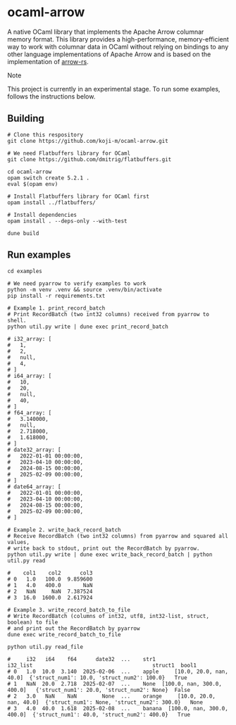 # ocaml-arrow
A native OCaml library that implements the Apache Arrow columnar memory format.
This library provides a high-performance, memory-efficient way to work with columnar data in OCaml without relying on bindings to any other language implementations of Apache Arrow and is based on the implementation of [arrow-rs](https://github.com/apache/arrow-rs).

> [!NOTE]
> This project is currently in an experimental stage.
> To run some examples, follows the instructions below.

## Building

```shell
# Clone this respository
git clone https://github.com/koji-m/ocaml-arrow.git

# We need Flatbuffers library for OCaml
git clone https://github.com/dmitrig/flatbuffers.git

cd ocaml-arrow
opam switch create 5.2.1 .
eval $(opam env)

# Install Flatbuffers library for OCaml first 
opam install ../flatbuffers/

# Install dependencies
opam install . --deps-only --with-test

dune build
```

## Run examples

```shell
cd examples

# We need pyarrow to verify examples to work
python -m venv .venv && source .venv/bin/activate
pip install -r requirements.txt

# Example 1. print_record_batch
# Print RecordBatch (two int32 columns) received from pyarrow to shell.
python util.py write | dune exec print_record_batch

# i32_array: [
#   1,
#   2,
#   null,
#   4,
# ]
# i64_array: [
#   10,
#   20,
#   null,
#   40,
# ]
# f64_array: [
#   3.140000,
#   null,
#   2.718000,
#   1.618000,
# ]
# date32_array: [
#   2022-01-01 00:00:00,
#   2023-04-10 00:00:00,
#   2024-08-15 00:00:00,
#   2025-02-09 00:00:00,
# ]
# date64_array: [
#   2022-01-01 00:00:00,
#   2023-04-10 00:00:00,
#   2024-08-15 00:00:00,
#   2025-02-09 00:00:00,
# ]

# Example 2. write_back_record_batch
# Receive RecordBatch (two int32 columns) from pyarrow and squared all values,
# write back to stdout, print out the RecordBatch by pyarrow.
python util.py write | dune exec write_back_record_batch | python util.py read

#    col1    col2      col3
# 0   1.0   100.0  9.859600
# 1   4.0   400.0       NaN
# 2   NaN     NaN  7.387524
# 3  16.0  1600.0  2.617924

# Example 3. write_record_batch_to_file
# Write RecordBatch (columns of int32, utf8, int32-list, struct, boolean) to file
# and print out the RecordBatch by pyarrow
dune exec write_record_batch_to_file

python util.py read_file

#     i32   i64    f64      date32  ...    str1                    i32_list                                      struct1  bool1
# 0   1.0  10.0  3.140  2025-02-06  ...    apple     [10.0, 20.0, nan, 40.0]  {'struct_num1': 10.0, 'struct_num2': 100.0}   True
# 1   NaN  20.0  2.718  2025-02-07  ...    None  [100.0, nan, 300.0, 400.0]   {'struct_num1': 20.0, 'struct_num2': None}  False
# 2   3.0   NaN    NaN        None  ...    orange     [10.0, 20.0, nan, 40.0]  {'struct_num1': None, 'struct_num2': 300.0}   None
# 3   4.0  40.0  1.618  2025-02-08  ...    banana  [100.0, nan, 300.0, 400.0]  {'struct_num1': 40.0, 'struct_num2': 400.0}   True
```
